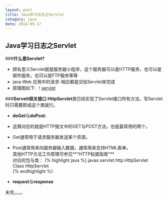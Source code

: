 ```yaml
---
layout: post
title: Java学习日志之Servlet
category: java
date: 2014-09-17
---
```

## Java学习日志之Servlet

###**什么是Servlet?**
- 顾名思义Servlet就是服务器小程序，这个服务器可以是HTTP服务，也可以是邮件服务，也可以是FTP服务等等
- java Web 应用中的请求-相应都是交给Servlet来完成
- 原理图如下:
！[servlet](http://www.blogjava.net/images/blogjava_net/fancydeepin/myself/servlet.png)

###**Servelt相关接口**
    **HttpServlet**类已经实现了Servlet接口所有方法，写Servlet时只需要即成这个类就行。

- **doGet**与**doPost**:   
 - 这俩对应的就是HTTP报文中的GET与POST方法，也是最常用的两个。   
 - Get通常用于请求服务器发送某个资源。   
 - Post通常用来向服务器输入数据，通常用来支持HTML表单。   
 其他HTTP方法工作原理可参见**“HTTP权威指南”**      
    对应的包与类：
{% highlight java %}
    javax.servlet.http.HttpServlet   
    Class HttpServlet   
{% endhighlight %}   

- **request**与**response**

未完。。。。
